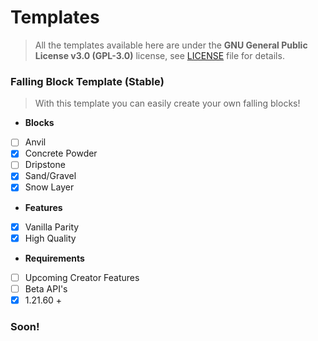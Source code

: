 # Templates
> All the templates available here are under the **GNU General Public License v3.0 (GPL-3.0)** license, see [LICENSE](https://github.com/GST378/GSTs-Repository/blob/main/LICENSE) file for details.
### Falling Block Template (Stable)
  > With this template you can easily create your own falling blocks!
  - **Blocks**
  - [ ] Anvil
  - [x] Concrete Powder
  - [ ] Dripstone
  - [X] Sand/Gravel
  - [x] Snow Layer
  - **Features**
  - [X] Vanilla Parity
  - [X] High Quality
  - **Requirements**
  - [ ] Upcoming Creator Features
  - [ ] Beta API's
  - [X] 1.21.60 +

### Soon!
